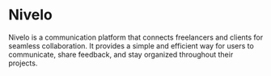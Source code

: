# Nivelo

Nivelo is a communication platform that connects freelancers and clients for seamless collaboration. It provides a simple and efficient way for users to communicate, share feedback, and stay organized throughout their projects.
